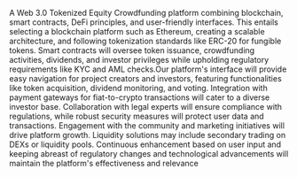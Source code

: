 A Web 3.0 Tokenized Equity Crowdfunding platform combining blockchain, smart contracts, DeFi principles, and user-friendly interfaces. This entails selecting a blockchain platform such as Ethereum, creating a scalable architecture, and following tokenization standards like ERC-20 for fungible tokens. Smart contracts will oversee token issuance, crowdfunding activities, dividends, and investor privileges while upholding regulatory requirements like KYC and AML checks.Our platform's interface will provide easy navigation for project creators and investors, featuring functionalities like token acquisition, dividend monitoring, and voting. Integration with payment gateways for fiat-to-crypto transactions will cater to a diverse investor base. Collaboration with legal experts will ensure compliance with regulations, while robust security measures will protect user data and transactions. Engagement with the community and marketing initiatives will drive platform growth. Liquidity solutions may include secondary trading on DEXs or liquidity pools. Continuous enhancement based on user input and keeping abreast of regulatory changes and technological advancements will maintain the platform's effectiveness and relevance
